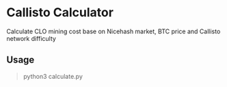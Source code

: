 # Callisto Calculator
Calculate CLO mining cost base on Nicehash market, BTC price and Callisto network difficulty

## Usage
> python3 calculate.py
